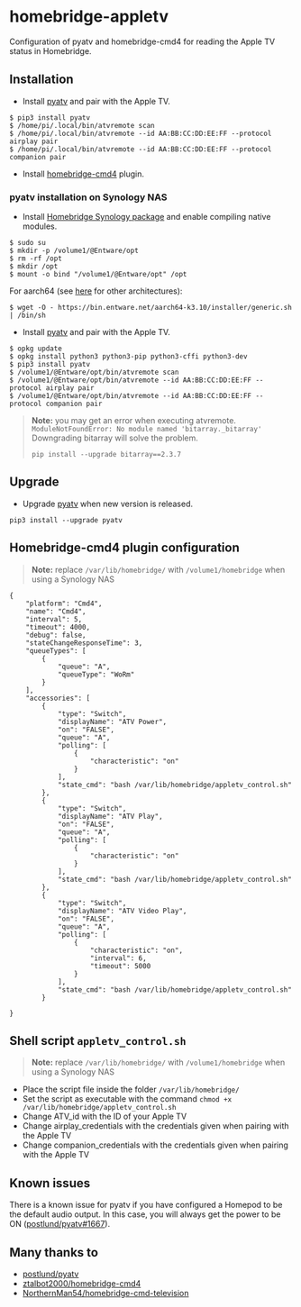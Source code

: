 # homebridge-appletv
Configuration of pyatv and homebridge-cmd4 for reading the Apple TV status in Homebridge.

## Installation
- Install [pyatv](https://github.com/postlund/pyatv) and pair with the Apple TV.
```
$ pip3 install pyatv
$ /home/pi/.local/bin/atvremote scan
$ /home/pi/.local/bin/atvremote --id AA:BB:CC:DD:EE:FF --protocol airplay pair
$ /home/pi/.local/bin/atvremote --id AA:BB:CC:DD:EE:FF --protocol companion pair
```

- Install [homebridge-cmd4](https://github.com/ztalbot2000/homebridge-cmd4) plugin.

### pyatv installation on Synology NAS
- Install [Homebridge Synology package](https://github.com/oznu/homebridge-syno-spk) and enable compiling native modules.
```
$ sudo su
$ mkdir -p /volume1/@Entware/opt
$ rm -rf /opt
$ mkdir /opt
$ mount -o bind "/volume1/@Entware/opt" /opt
```
For aarch64 (see [here](https://github.com/Entware/Entware/wiki/Install-on-Synology-NAS) for other architectures):
```
$ wget -O - https://bin.entware.net/aarch64-k3.10/installer/generic.sh | /bin/sh
```

- Install [pyatv](https://github.com/postlund/pyatv) and pair with the Apple TV.
```
$ opkg update
$ opkg install python3 python3-pip python3-cffi python3-dev
$ pip3 install pyatv
$ /volume1/@Entware/opt/bin/atvremote scan
$ /volume1/@Entware/opt/bin/atvremote --id AA:BB:CC:DD:EE:FF --protocol airplay pair
$ /volume1/@Entware/opt/bin/atvremote --id AA:BB:CC:DD:EE:FF --protocol companion pair
```
>**Note:** you may get an error when executing atvremote.  
>`ModuleNotFoundError: No module named 'bitarray._bitarray'`  
>Downgrading bitarray will solve the problem.
>```
>pip install --upgrade bitarray==2.3.7
>```

## Upgrade
- Upgrade [pyatv](https://github.com/postlund/pyatv) when new version is released.
```
pip3 install --upgrade pyatv
```

## Homebridge-cmd4 plugin configuration
>**Note:** replace `/var/lib/homebridge/` with `/volume1/homebridge` when using a Synology NAS
```
{
    "platform": "Cmd4",
    "name": "Cmd4",
    "interval": 5,
    "timeout": 4000,
    "debug": false,
    "stateChangeResponseTime": 3,
    "queueTypes": [
        {
            "queue": "A",
            "queueType": "WoRm"
        }
    ],
    "accessories": [
        {
            "type": "Switch",
            "displayName": "ATV Power",
            "on": "FALSE",
            "queue": "A",
            "polling": [
                {
                    "characteristic": "on"
                }
            ],
            "state_cmd": "bash /var/lib/homebridge/appletv_control.sh"
        },
        {
            "type": "Switch",
            "displayName": "ATV Play",
            "on": "FALSE",
            "queue": "A",
            "polling": [
                {
                    "characteristic": "on"
                }
            ],
            "state_cmd": "bash /var/lib/homebridge/appletv_control.sh"
        },
        {
            "type": "Switch",
            "displayName": "ATV Video Play",
            "on": "FALSE",
            "queue": "A",
            "polling": [
                {
                    "characteristic": "on",
                    "interval": 6,
                    "timeout": 5000
                }
            ],
            "state_cmd": "bash /var/lib/homebridge/appletv_control.sh"
        }

}
```

## Shell script `appletv_control.sh`
>**Note:** replace `/var/lib/homebridge/` with `/volume1/homebridge` when using a Synology NAS

- Place the script file inside the folder `/var/lib/homebridge/`
- Set the script as executable with the command `chmod +x /var/lib/homebridge/appletv_control.sh`
- Change ATV_id with the ID of your Apple TV
- Change airplay_credentials with the credentials given when pairing with the Apple TV
- Change companion_credentials with the credentials given when pairing with the Apple TV

## Known issues

There is a known issue for pyatv if you have configured a Homepod to be the default audio output. In this case, you will always get the power to be ON ([postlund/pyatv#1667](https://github.com/postlund/pyatv/issues/1667)).

## Many thanks to
- [postlund/pyatv](https://github.com/postlund/pyatv)
- [ztalbot2000/homebridge-cmd4](https://github.com/ztalbot2000/homebridge-cmd4)
- [NorthernMan54/homebridge-cmd-television](https://github.com/NorthernMan54/homebridge-cmd-television)
